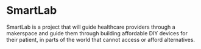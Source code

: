 # SmartLab
SmartLab is a project that will guide healthcare providers through a makerspace and guide them through building affordable DIY devices for their patient, in parts of the world that cannot access or afford alternatives.
